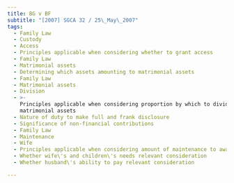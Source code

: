 ```yaml
---
title: BG v BF
subtitle: "[2007] SGCA 32 / 25\_May\_2007"
tags:
  - Family Law
  - Custody
  - Access
  - Principles applicable when considering whether to grant access
  - Family Law
  - Matrimonial assets
  - Determining which assets amounting to matrimonial assets
  - Family Law
  - Matrimonial assets
  - Division
  - >-
    Principles applicable when considering proportion by which to divide
    matrimonial assets
  - Nature of duty to make full and frank disclosure
  - Significance of non-financial contributions
  - Family Law
  - Maintenance
  - Wife
  - Principles applicable when considering amount of maintenance to award wife
  - Whether wife\'s and children\'s needs relevant consideration
  - Whether husband\'s ability to pay relevant consideration

---
```


